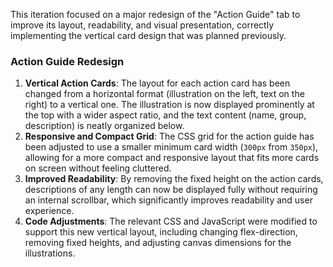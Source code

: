 This iteration focused on a major redesign of the "Action Guide" tab to improve its layout, readability, and visual presentation, correctly implementing the vertical card design that was planned previously.

### Action Guide Redesign

1.  **Vertical Action Cards**: The layout for each action card has been changed from a horizontal format (illustration on the left, text on the right) to a vertical one. The illustration is now displayed prominently at the top with a wider aspect ratio, and the text content (name, group, description) is neatly organized below.
2.  **Responsive and Compact Grid**: The CSS grid for the action guide has been adjusted to use a smaller minimum card width (`300px` from `350px`), allowing for a more compact and responsive layout that fits more cards on screen without feeling cluttered.
3.  **Improved Readability**: By removing the fixed height on the action cards, descriptions of any length can now be displayed fully without requiring an internal scrollbar, which significantly improves readability and user experience.
4.  **Code Adjustments**: The relevant CSS and JavaScript were modified to support this new vertical layout, including changing flex-direction, removing fixed heights, and adjusting canvas dimensions for the illustrations.